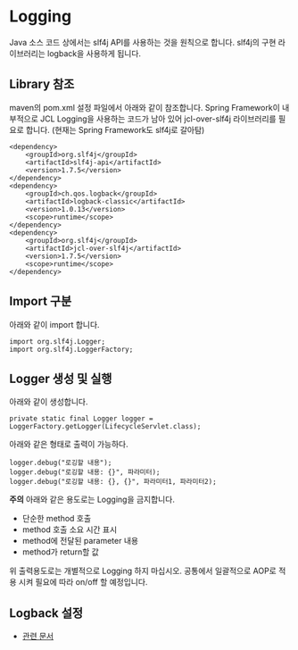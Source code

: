 # Logging #

Java 소스 코드 상에서는 slf4j API를 사용하는 것을 원칙으로 합니다.
slf4j의 구현 라이브러리는 logback을 사용하게 됩니다.

## Library 참조 ##

maven의 pom.xml 설정 파일에서 아래와 같이 참조합니다.
Spring Framework이 내부적으로 JCL Logging을 사용하는 코드가 남아 있어
jcl-over-slf4j 라이브러리를 필요로 합니다. (현재는 Spring Framework도 slf4j로 갈아탐)

```
<dependency>
	<groupId>org.slf4j</groupId>
	<artifactId>slf4j-api</artifactId>
	<version>1.7.5</version>
</dependency>
<dependency>
	<groupId>ch.qos.logback</groupId>
	<artifactId>logback-classic</artifactId>
	<version>1.0.13</version>
	<scope>runtime</scope>
</dependency>
<dependency>
	<groupId>org.slf4j</groupId>
	<artifactId>jcl-over-slf4j</artifactId>
	<version>1.7.5</version>
	<scope>runtime</scope>
</dependency>
```

## Import 구분 ##

아래와 같이 import 합니다.
```
import org.slf4j.Logger;
import org.slf4j.LoggerFactory;
```

## Logger 생성 및 실행 ##

아래와 같이 생성합니다.
```
private static final Logger logger = LoggerFactory.getLogger(LifecycleServlet.class);
```

아래와 같은 형태로 출력이 가능하다.
```
logger.debug("로깅할 내용");
logger.debug("로깅할 내용: {}", 파라미터);
logger.debug("로깅할 내용: {}, {}", 파라미터1, 파라미터2);
```

**주의**
아래와 같은 용도로는 Logging을 금지합니다.

  * 단순한 method 호출
  * method 호출 소요 시간 표시
  * method에 전달된 parameter 내용
  * method가 return할 값

위 출력용도로는 개별적으로 Logging 하지 마십시오.
공통에서 일괄적으로 AOP로 적용 시켜 필요에 따라 on/off 할 예정입니다.

## Logback 설정 ##

  * [관련 문서](http://logback.qos.ch/manual/layouts.html)